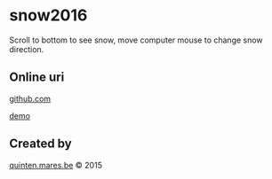 # snow2016

Scroll to bottom to see snow, move computer mouse to change snow direction.

## Online uri
[github.com](https://github.com/quintenm/snow2016)

[demo](http://quinten.mares.be/websites/2016/)

## Created by
[quinten.mares.be](http://quinten.mares.be) &copy; 2015
